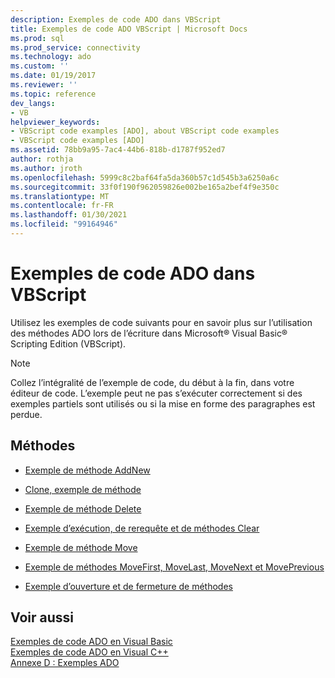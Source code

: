 ```yaml
---
description: Exemples de code ADO dans VBScript
title: Exemples de code ADO VBScript | Microsoft Docs
ms.prod: sql
ms.prod_service: connectivity
ms.technology: ado
ms.custom: ''
ms.date: 01/19/2017
ms.reviewer: ''
ms.topic: reference
dev_langs:
- VB
helpviewer_keywords:
- VBScript code examples [ADO], about VBScript code examples
- VBScript code examples [ADO]
ms.assetid: 78bb9a95-7ac4-44b6-818b-d1787f952ed7
author: rothja
ms.author: jroth
ms.openlocfilehash: 5999c8c2baf64fa5da360b57c1d545b3a6250a6c
ms.sourcegitcommit: 33f0f190f962059826e002be165a2bef4f9e350c
ms.translationtype: MT
ms.contentlocale: fr-FR
ms.lasthandoff: 01/30/2021
ms.locfileid: "99164946"
---
```

# <a name="ado-code-examples-vbscript"></a>Exemples de code ADO dans VBScript
Utilisez les exemples de code suivants pour en savoir plus sur l’utilisation des méthodes ADO lors de l’écriture dans Microsoft® Visual Basic® Scripting Edition (VBScript).  
  
> [!NOTE]
>  Collez l’intégralité de l’exemple de code, du début à la fin, dans votre éditeur de code. L’exemple peut ne pas s’exécuter correctement si des exemples partiels sont utilisés ou si la mise en forme des paragraphes est perdue.  
  
## <a name="methods"></a>Méthodes  
  
-   [Exemple de méthode AddNew](./addnew-method-example-vbscript.md)  
  
-   [Clone, exemple de méthode](./clone-method-example-vbscript.md)  
  
-   [Exemple de méthode Delete](./delete-method-example-vbscript.md)  
  
-   [Exemple d’exécution, de rerequête et de méthodes Clear](./execute-requery-and-clear-methods-example-vbscript.md)  
  
-   [Exemple de méthode Move](./move-method-example-vbscript.md)  
  
-   [Exemple de méthodes MoveFirst, MoveLast, MoveNext et MovePrevious](./movefirst-movelast-movenext-and-moveprevious-methods-example-vbscript.md)  
  
-   [Exemple d’ouverture et de fermeture de méthodes](./open-and-close-methods-example-vbscript.md)  
  
## <a name="see-also"></a>Voir aussi  
 [Exemples de code ADO en Visual Basic](./ado-code-examples-in-visual-basic.md)   
 [Exemples de code ADO en Visual C++](./ado-code-examples-in-visual-c.md)   
 [Annexe D : Exemples ADO](../../guide/appendixes/appendix-d-ado-samples.md)
